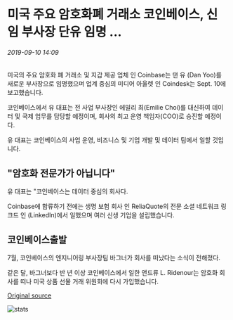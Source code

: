 # 미국 주요 암호화폐 거래소 코인베이스, 신임 부사장 단유 임명 ...

###### 2019-09-10 14:09

미국의 주요 암호화 폐 거래소 및 지갑 제공 업체 인 Coinbase는 댄 유 (Dan Yoo)를 새로운 부사장으로 임명했으며 업계 중심의 미디어 아울렛 인 Coindesk는 Sept. 10에 보고했습니다.

코인베이스에서 유 대표는 전 사업 부사장인 에밀리 최(Emilie Choi)를 대신하여 데이터 및 국제 업무를 담당할 예정이며, 회사의 최고 운영 책임자(COO)로 승진할 예정이다.

유 대표는 코인베이스의 사업 운영, 비즈니스 및 기업 개발 및 데이터 팀에서 일할 것입니다.

## "암호화 전문가가 아닙니다"

유 대표는 "코인베이스는 데이터 중심의 회사다.

Coinbase에 합류하기 전에는 생명 보험 회사 인 ReliaQuote의 전문 소셜 네트워크 링크드 인 (LinkedIn)에서 일했으며 여러 신생 기업을 설립했습니다.

## 코인베이스출발

7월, 코인베이스의 엔지니어링 부사장팀 바그너가 회사를 떠났다는 소식이 전해졌다.

같은 달, 바그너보다 반 년 이상 코인베이스에서 일한 앤드류 L. Ridenour는 암호화 회사를 떠나 미국 상품 선물 거래 위원회에 다시 가입했습니다.

[Original source](https://cointelegraph.com/news/major-us-crypto-exchange-coinbase-appoints-new-vice-president-dan-yoo)

![stats](https://c.statcounter.com/11760860/0/a89fa40b/1/ "stats")